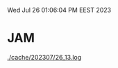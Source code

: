 Wed Jul 26 01:06:04 PM EEST 2023
# JAM
<a href='./cache/202307/26_13.log'>./cache/202307/26_13.log</a>
